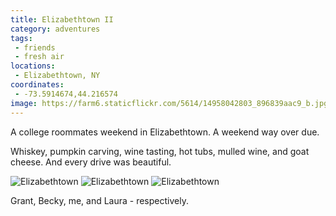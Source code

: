 ```yaml
---
title: Elizabethtown II
category: adventures
tags:
 - friends
 - fresh air
locations:
 - Elizabethtown, NY
coordinates:
 - -73.5914674,44.216574
image: https://farm6.staticflickr.com/5614/14958042803_896839aac9_b.jpg
---
```


A college roommates weekend in Elizabethtown. A weekend way over due.

Whiskey, pumpkin carving, wine tasting, hot tubs, mulled wine, and goat cheese. And every drive was beautiful.

<div class="photos">

<img src="https://farm6.staticflickr.com/5614/14958042803_896839aac9_b.jpg"  alt="Elizabethtown">

<img src="https://farm4.staticflickr.com/3955/15392190037_6de104e7ed_b.jpg" class="img-tall" alt="Elizabethtown">

<img src="https://farm6.staticflickr.com/5604/15391581469_16d1ea4a9d_b.jpg" alt="Elizabethtown" class="img-wide">
<p>Grant, Becky, me, and Laura - respectively.</p>
</div>
